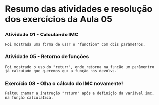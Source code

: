 # Resumo das atividades e resolução dos exercícios da Aula 05 #

### Atividade 01 - Calculando IMC ###
    Foi mostrada uma forma de usar o "function" com dois parâmetros.

### Atividade 05 - Retorno de funções ###
    Foi mostrado o uso do "return", onde retorna na função um parâmentro já calculado que queremos que a função nos devolva.


### Exercício 08 - Olha o cálculo do IMC novamente! ###
    Faltou chamar a instrução "return" após a definição da variável imc, na função calculaImca.